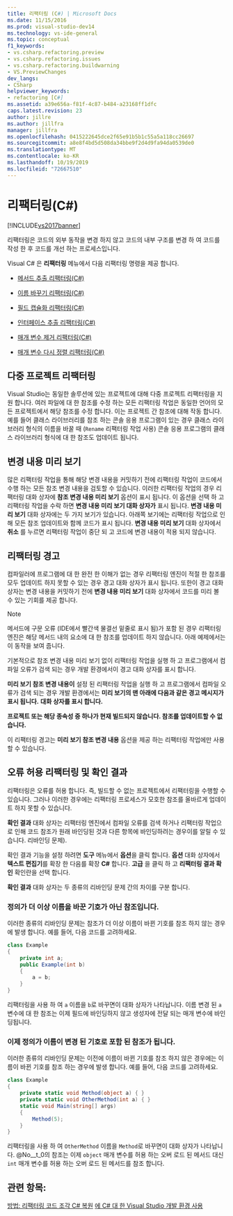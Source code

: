 ```yaml
---
title: 리팩터링 (C#) | Microsoft Docs
ms.date: 11/15/2016
ms.prod: visual-studio-dev14
ms.technology: vs-ide-general
ms.topic: conceptual
f1_keywords:
- vs.csharp.refactoring.preview
- vs.csharp.refactoring.issues
- vs.csharp.refactoring.buildwarning
- VS.PreviewChanges
dev_langs:
- CSharp
helpviewer_keywords:
- refactoring [C#]
ms.assetid: a39e656a-f81f-4c87-b484-a23168ff1dfc
caps.latest.revision: 23
author: jillre
ms.author: jillfra
manager: jillfra
ms.openlocfilehash: 0415222645dce2f65e91b5b1c55a5a118cc26697
ms.sourcegitcommit: a8e8f4bd5d508da34bbe9f2d4d9fa94da0539de0
ms.translationtype: MT
ms.contentlocale: ko-KR
ms.lasthandoff: 10/19/2019
ms.locfileid: "72667510"
---
```

# <a name="refactoring-c"></a>리팩터링(C#)
[!INCLUDE[vs2017banner](../includes/vs2017banner.md)]

리팩터링은 코드의 외부 동작을 변경 하지 않고 코드의 내부 구조를 변경 하 여 코드를 작성 한 후 코드를 개선 하는 프로세스입니다.

 Visual C# 은 **리팩터링** 메뉴에서 다음 리팩터링 명령을 제공 합니다.

- [메서드 추출 리팩터링(C#)](../csharp-ide/extract-method-refactoring-csharp.md)

- [이름 바꾸기 리팩터링(C#)](../csharp-ide/rename-refactoring-csharp.md)

- [필드 캡슐화 리팩터링(C#)](../csharp-ide/encapsulate-field-refactoring-csharp.md)

- [인터페이스 추출 리팩터링(C#)](../csharp-ide/extract-interface-refactoring-csharp.md)

- [매개 변수 제거 리팩터링(C#)](../csharp-ide/remove-parameters-refactoring-csharp.md)

- [매개 변수 다시 정렬 리팩터링(C#)](../csharp-ide/reorder-parameters-refactoring-csharp.md)

## <a name="multi-project-refactoring"></a>다중 프로젝트 리팩터링
 Visual Studio는 동일한 솔루션에 있는 프로젝트에 대해 다중 프로젝트 리팩터링을 지원 합니다. 여러 파일에 대 한 참조를 수정 하는 모든 리팩터링 작업은 동일한 언어의 모든 프로젝트에서 해당 참조를 수정 합니다. 이는 프로젝트 간 참조에 대해 작동 합니다. 예를 들어 클래스 라이브러리를 참조 하는 콘솔 응용 프로그램이 있는 경우 클래스 라이브러리 형식의 이름을 바꿀 때 (`Rename` 리팩터링 작업 사용) 콘솔 응용 프로그램의 클래스 라이브러리 형식에 대 한 참조도 업데이트 됩니다.

## <a name="changes-preview"></a>변경 내용 미리 보기
 많은 리팩터링 작업을 통해 해당 변경 내용을 커밋하기 전에 리팩터링 작업이 코드에서 수행 하는 모든 참조 변경 내용을 검토할 수 있습니다. 이러한 리팩터링 작업의 경우 리팩터링 대화 상자에 **참조 변경 내용 미리 보기** 옵션이 표시 됩니다. 이 옵션을 선택 하 고 리팩터링 작업을 수락 하면 **변경 내용 미리 보기 대화 상자가** 표시 됩니다. **변경 내용 미리 보기** 대화 상자에는 두 가지 보기가 있습니다. 아래쪽 보기에는 리팩터링 작업으로 인해 모든 참조 업데이트와 함께 코드가 표시 됩니다. **변경 내용 미리 보기** 대화 상자에서 **취소** 를 누르면 리팩터링 작업이 중단 되 고 코드에 변경 내용이 적용 되지 않습니다.

## <a name="refactoring-warnings"></a>리팩터링 경고
 컴파일러에 프로그램에 대 한 완전 한 이해가 없는 경우 리팩터링 엔진이 적절 한 참조를 모두 업데이트 하지 못할 수 있는 경우 경고 대화 상자가 표시 됩니다. 또한이 경고 대화 상자는 변경 내용을 커밋하기 전에 **변경 내용 미리 보기** 대화 상자에서 코드를 미리 볼 수 있는 기회를 제공 합니다.

> [!NOTE]
> 메서드에 구문 오류 (IDE에서 빨간색 물결선 밑줄로 표시 됨)가 포함 된 경우 리팩터링 엔진은 해당 메서드 내의 요소에 대 한 참조를 업데이트 하지 않습니다. 아래 예제에서는이 동작을 보여 줍니다.

 기본적으로 참조 변경 내용 미리 보기 없이 리팩터링 작업을 실행 하 고 프로그램에서 컴파일 오류가 검색 되는 경우 개발 환경에서이 경고 대화 상자를 표시 합니다.

 **미리 보기 참조 변경 내용이** 설정 된 리팩터링 작업을 실행 하 고 프로그램에서 컴파일 오류가 검색 되는 경우 개발 환경에서는 **미리 보기의 맨 아래에 다음과 같은 경고 메시지가 표시 됩니다.**  **대화 상자를 표시 합니다.**

 **프로젝트 또는 해당 종속성 중 하나가 현재 빌드되지 않습니다. 참조를 업데이트할 수 없습니다.**

 이 리팩터링 경고는 **미리 보기 참조 변경 내용** 옵션을 제공 하는 리팩터링 작업에만 사용할 수 있습니다.

## <a name="error-tolerant-refactoring-and-verification-results"></a>오류 허용 리팩터링 및 확인 결과
 리팩터링은 오류를 허용 합니다. 즉, 빌드할 수 없는 프로젝트에서 리팩터링을 수행할 수 있습니다. 그러나 이러한 경우에는 리팩터링 프로세스가 모호한 참조를 올바르게 업데이트 하지 못할 수 있습니다.

 **확인 결과** 대화 상자는 리팩터링 엔진에서 컴파일 오류를 검색 하거나 리팩터링 작업으로 인해 코드 참조가 원래 바인딩된 것과 다른 항목에 바인딩하려는 경우이를 알릴 수 있습니다. 리바인딩 문제).

 확인 결과 기능을 설정 하려면 **도구** 메뉴에서 **옵션**을 클릭 합니다. **옵션** 대화 상자에서 **텍스트 편집기**를 확장 한 다음를 확장 **C#** 합니다. **고급** 을 클릭 하 고 **리팩터링 결과 확인** 확인란을 선택 합니다.

 **확인 결과** 대화 상자는 두 종류의 리바인딩 문제 간의 차이를 구분 합니다.

### <a name="references-whose-definition-will-no-longer-be-the-renamed-symbol"></a>정의가 더 이상 이름을 바꾼 기호가 아닌 참조입니다.
 이러한 종류의 리바인딩 문제는 참조가 더 이상 이름이 바뀐 기호를 참조 하지 않는 경우에 발생 합니다. 예를 들어, 다음 코드를 고려하세요.

```csharp
class Example
{
    private int a;
    public Example(int b)
    {
        a = b;
    }
}
```

 리팩터링을 사용 하 여 `a` 이름을 `b`로 바꾸면이 대화 상자가 나타납니다. 이름 변경 된 `a` 변수에 대 한 참조는 이제 필드에 바인딩하지 않고 생성자에 전달 되는 매개 변수에 바인딩됩니다.

### <a name="references-whose-definition-will-now-become-the-renamed-symbol"></a>이제 정의가 이름이 변경 된 기호로 포함 된 참조가 됩니다.
 이러한 종류의 리바인딩 문제는 이전에 이름이 바뀐 기호를 참조 하지 않은 경우에는 이름이 바뀐 기호를 참조 하는 경우에 발생 합니다. 예를 들어, 다음 코드를 고려하세요.

```csharp
class Example
{
    private static void Method(object a) { }
    private static void OtherMethod(int a) { }
    static void Main(string[] args)
    {
        Method(5);
    }
}
```

 리팩터링을 사용 하 여 `OtherMethod` 이름을 `Method`로 바꾸면이 대화 상자가 나타납니다. @No__t_0의 참조는 이제 `object` 매개 변수를 허용 하는 오버 로드 된 메서드 대신 `int` 매개 변수를 허용 하는 오버 로드 된 메서드를 참조 합니다.

## <a name="see-also"></a>관련 항목:
 [방법: 리팩터링 코드 조각 C# 복원](../ide/how-to-restore-csharp-refactoring-snippets.md) [에 C# 대 한 Visual Studio 개발 환경 사용](../csharp-ide/using-the-visual-studio-development-environment-for-csharp.md)